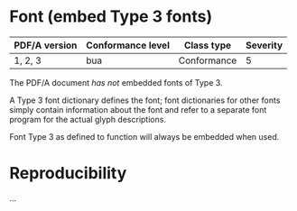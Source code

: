 # Font (embed Type 3 fonts)

| PDF/A version | Conformance level | Class type  | Severity |
| ------------- | ----------------- | ----------  | -------- |
| 1, 2, 3       | bua               | Conformance | 5        |

The PDF/A document _has not_ embedded fonts of Type 3.

A Type 3 font dictionary defines the font; font dictionaries for other fonts simply contain information about the font and refer to a separate font program for the actual glyph descriptions.

Font Type 3 as defined to function will always be embedded when used.

# Reproducibility
...